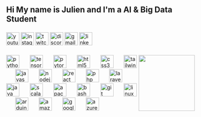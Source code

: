 <h2 align="left">Hi  My name is Julien and I'm a AI & Big Data Student </h2>

###

<div align="left">
  <img src="https://img.shields.io/static/v1?message=Youtube&logo=youtube&label=&color=FF0000&logoColor=white&labelColor=&style=for-the-badge" height="35" alt="youtube logo"  />
  <img src="https://img.shields.io/static/v1?message=Instagram&logo=instagram&label=&color=E4405F&logoColor=white&labelColor=&style=for-the-badge" height="35" alt="instagram logo"  />
  <img src="https://img.shields.io/static/v1?message=Twitch&logo=twitch&label=&color=9146FF&logoColor=white&labelColor=&style=for-the-badge" height="35" alt="twitch logo"  />
  <img src="https://img.shields.io/static/v1?message=Discord&logo=discord&label=&color=7289DA&logoColor=white&labelColor=&style=for-the-badge" height="35" alt="discord logo"  />
  <img src="https://img.shields.io/static/v1?message=Gmail&logo=gmail&label=&color=D14836&logoColor=white&labelColor=&style=for-the-badge" height="35" alt="gmail logo"  />
  <img src="https://img.shields.io/static/v1?message=LinkedIn&logo=linkedin&label=&color=0077B5&logoColor=white&labelColor=&style=for-the-badge" height="35" alt="linkedin logo"  />
</div>

###

<img align="right" height="150" src="https://media.tenor.com/7Tu-pBzg0_kAAAAd/programming.gif" />

###

<div align="left">
  <img src="https://skillicons.dev/icons?i=py" height="35" alt="python logo"  />
  <img width="20" />
  <img src="https://skillicons.dev/icons?i=tensorflow" height="35" alt="tensorflow logo"  />
  <img width="20" />
  <img src="https://skillicons.dev/icons?i=pytorch" height="35" alt="pytorch logo"  />
  <img width="20" />
  <img src="https://skillicons.dev/icons?i=html" height="35" alt="html5 logo"  />
  <img width="20" />
  <img src="https://cdn.jsdelivr.net/gh/devicons/devicon/icons/css3/css3-original.svg" height="35" alt="css3 logo"  />
  <img width="20" />
  <img src="https://skillicons.dev/icons?i=tailwind" height="35" alt="tailwindcss logo"  />
  <img width="20" />
  <img src="https://skillicons.dev/icons?i=js" height="35" alt="javascript logo"  />
  <img width="20" />
  <img src="https://skillicons.dev/icons?i=nodejs" height="35" alt="nodejs logo"  />
  <img width="20" />
  <img src="https://skillicons.dev/icons?i=react" height="35" alt="react logo"  />
  <img width="20" />
  <img src="https://skillicons.dev/icons?i=php" height="35" alt="php logo"  />
  <img width="20" />
  <img src="https://skillicons.dev/icons?i=laravel" height="35" alt="laravel logo"  />
  <img width="20" />
  <img src="https://skillicons.dev/icons?i=java" height="35" alt="java logo"  />
  <img width="20" />
  <img src="https://skillicons.dev/icons?i=scala" height="35" alt="scala logo"  />
  <img width="20" />
  <img src="https://skillicons.dev/icons?i=kafka" height="35" alt="apachekafka logo"  />
  <img width="20" />
  <img src="https://skillicons.dev/icons?i=bash" height="35" alt="bash logo"  />
  <img width="20" />
  <img src="https://skillicons.dev/icons?i=git" height="35" alt="git logo"  />
  <img width="20" />
  <img src="https://skillicons.dev/icons?i=linux" height="35" alt="linux logo"  />
  <img width="20" />
  <img src="https://skillicons.dev/icons?i=arduino" height="35" alt="arduino logo"  />
  <img width="20" />
  <img src="https://skillicons.dev/icons?i=aws" height="35" alt="amazonwebservices logo"  />
  <img width="20" />
  <img src="https://skillicons.dev/icons?i=gcp" height="35" alt="googlecloud logo"  />
  <img width="20" />
  <img src="https://skillicons.dev/icons?i=azure" height="35" alt="azure logo"  />
</div>

###

